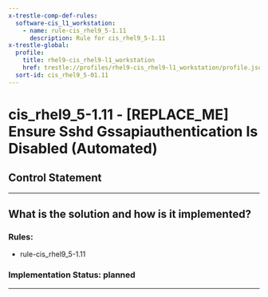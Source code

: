 ```yaml
---
x-trestle-comp-def-rules:
  software-cis_l1_workstation:
    - name: rule-cis_rhel9_5-1.11
      description: Rule for cis_rhel9_5-1.11
x-trestle-global:
  profile:
    title: rhel9-cis_rhel9-l1_workstation
    href: trestle://profiles/rhel9-cis_rhel9-l1_workstation/profile.json
  sort-id: cis_rhel9_5-01.11
---
```


# cis_rhel9_5-1.11 - \[REPLACE_ME\] Ensure Sshd Gssapiauthentication Is Disabled (Automated)

## Control Statement

______________________________________________________________________

## What is the solution and how is it implemented?

<!-- For implementation status enter one of: implemented, partial, planned, alternative, not-applicable -->

<!-- Note that the list of rules under ### Rules: is read-only and changes will not be captured after assembly to JSON -->

<!-- Add control implementation description here for control: cis_rhel9_5-1.11 -->

### Rules:

  - rule-cis_rhel9_5-1.11

### Implementation Status: planned

______________________________________________________________________
